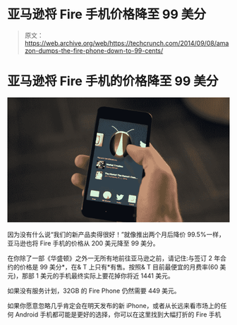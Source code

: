 # 亚马逊将 Fire 手机价格降至 99 美分 

> 原文：<https://web.archive.org/web/https://techcrunch.com/2014/09/08/amazon-dumps-the-fire-phone-down-to-99-cents/>

# 亚马逊将 Fire 手机的价格降至 99 美分

![Screen Shot 2014-09-08 at 11.18.46 AM](img/6b343a7bf26cec569fad129dd6d3a4de.png)

因为没有什么说“我们的新产品卖得很好！”就像推出两个月后降价 99.5%一样，亚马逊也将 Fire 手机的价格从 200 美元降至 99 美分。

在你除了一部《华盛顿》之外一无所有地前往亚马逊之前，请记住:与签订 2 年合约的价格是 99 美分*，在& T 上只有*有售。按照& T 目前最便宜的月费率(60 美元)，那部 1 美元的手机最终实际上要花掉你将近 1441 美元。

如果没有服务计划，32GB 的 Fire Phone 仍然需要 449 美元。

如果你愿意忽略几乎肯定会在明天发布的新 iPhone，或者从长远来看市场上的任何 Android 手机都可能是更好的选择，你可以在这里找到大幅打折的 Fire 手机
